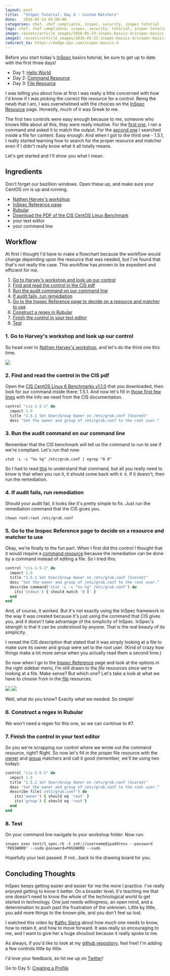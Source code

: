 ```yaml
---
layout: post
title:  "InSpec Tutorial: Day 4 - Custom Matchers"
date:   2016-05-23 05:00:00
categories: chef, chef compliance, inspec, security, inspec tutorial
tags: chef, chef compliance, inspec, security, tutorial, inspec tutorial
image: /assets/article_images/2016-05-23-inspec-basics-4/inspec-basics-4.jpg
image2: /assets/article_images/2016-05-23-inspec-basics-4/inspec-basics-4-mobile.jpg
redirect_to: https://hedge-ops.com/inspec-basics-4
---
```

Before you start today's [InSpec](https://github.com/chef/inspec) basics tutorial, be sure to get up to date with the first three days! 
  
  - Day 1: [Hello World](http://www.anniehedgie.com/inspec-basics-1) 
  - Day 2: [Command Resource](http://www.anniehedgie.com/inspec-basics-2)
  - Day 3: [File Resource](http://www.anniehedgie.com/inspec-basics-3)
  
I was telling you about how at first I was really a little concerned with how I'd know if I was picking the correct file resource for a control. Being the newb that I am, I was overwhelmed with the choices on the [InSpec Resource](https://docs.chef.io/inspec_reference.html) page. Honestly, much of it was Greek to me.
  
The first two controls were easy enough because to me, someone who knows little about all this, they were really intuitive. For the [first one](http://www.anniehedgie.com/inspec-basics-2), I ran a command and asked it to match the output. For the [second one](http://www.anniehedgie.com/inspec-basics-3) I searched inside a file for content. Easy enough. And when I got to the third one - 1.5.1, I really started learning how to search for the proper resource and matcher even if I didn't really know what it all totally means.  

Let's get started and I'll show you what I mean.
  
## Ingredients
Don't forget our bazillion windows. Open these up, and make sure your CentOS vm is up and running.
  
  - [Nathen Harvey's workshop](https://github.com/anniehedgpeth/workshops/tree/7d2bd8d98514a833a4293c0b3ff4b01bc6297b20/InSpec)
  - [InSpec Reference page](https://docs.chef.io/inspec_reference.html)
  - [Rubular](http://rubular.com/)
  - [Download the PDF of the CIS CentOS Linux Benchmark](https://benchmarks.cisecurity.org/tools2/linux/CIS_CentOS_Linux_6_Benchmark_v1.1.0.pdf)
  - your text editor  
  - your command line
  
## Workflow
At first I thought I'd have to make a flowchart because the workflow would change depending upon the resource that was needed, but I've found that that's not really the case. This workflow has proven to be expedient and efficient for me.  

1. [Go to Harvey's workshop and look up our control](#go-to-harveys-workshop-and-look-up-our-control)
2. [Find and read the control in the CIS pdf](#find-and-read-the-control-in-the-cis-pdf)
3. [Run the audit command on our command line](#run-the-audit-command-on-our-command-line) 
4. [If audit fails, run remediation](#if-audit-fails-run-remediation)
5. [Go to the Inspec Reference page to decide on a resource and matcher to use](#go-to-the-inspec-reference-page-to-decide-on-a-resource-and-matcher-to-use)
6. [Construct a regex in Rubular](#construct-a-regex-in-rubular)
7. [Finish the control in your text editor](#finish-the-control-in-your-text-editor)
8. [Test](#test)

### 1. Go to Harvey's workshop and look up our control
So head over to [Nathen Harvey's workshop](https://github.com/anniehedgpeth/workshops/tree/7d2bd8d98514a833a4293c0b3ff4b01bc6297b20/InSpec), and let's do the third one this time.

![](/assets/article_images/2016-05-23-inspec-basics-4/01-Harvey.png)

### 2. Find and read the control in the CIS pdf
Open the [CIS CentOS Linux 6 Benchmarks v1.1.0](https://benchmarks.cisecurity.org/tools2/linux/CIS_CentOS_Linux_6_Benchmark_v1.1.0.pdf) that you downloaded, then look for our command inside there: 1.5.1. And now let's fill in [those first few lines](http://www.anniehedgie.com/inspec-basics-2#find-and-read-the-control-in-the-cis-pdf) with the info we need from the CIS documentation.

```ruby
control "cis-1-5-1" do
  impact 1.0
  title "1.5.1 Set User/Group Owner on /etc/grub.conf (Scored)"
  desc "Set the owner and group of /etc/grub.conf to the root user."
```

### 3. Run the audit command on our command line
Remember that the CIS benchmark will tell us the command to run to see if we're compliant. Let's run that now:

```
stat -L -c "%u %g" /etc/grub.conf | egrep "0 0"
``` 

So I had to read [this](http://superuser.com/questions/508881/what-is-the-difference-between-grep-pgrep-egrep-fgrep) to understand that command, but all you really need to know is that when you run it, it should come back with `0 0`. If it doesn't, then run the remediation. 

### 4. If audit fails, run remediation
Should your audit fail, it looks like it's pretty simple to fix. Just run the remediation command that the CIS gives you.

```
chown root:root /etc/grub.conf
```

### 5. Go to the Inspec Reference page to decide on a resource and matcher to use
Okay, we're finally to the fun part. When I first did this control I thought that it would require a [command resource](http://www.anniehedgie.com/inspec-basics-2) because the remediation can be done by a command instead of editing a file. So I tried this:

```ruby
control "cis-1-5-1" do
  impact 1.0
  title "1.5.1 Set User/Group Owner on /etc/grub.conf (Scored)"
  desc "Set the owner and group of /etc/grub.conf to the root user."
  describe command('stat -L -c "%u %g" /etc/grub.conf') do
    its('stdout') { should match '0 0' }
  end
end
```

And, of course, it worked. But it's not exactly using the InSpec framework in the way it was created because it's just using the command that CIS gives you, and it doesn't take advantage of the simplicity of InSpec. InSpec's strength is that it can be understood by anyone. That is the real beauty of its simplicity.

I reread the CIS description that stated that it was simply looking at a file to make sure its owner and group were set to the root user. (Kind of crazy how things make a lot more sense when you actually read them a second time.)

So now when I go to the [Inspec Reference](https://docs.chef.io/inspec_reference.html) page and look at the options in the right sidebar menu, I'm still drawn to the *file* resources since we're looking at a file. Make sense? But which one? Let's take a look at what we have to choose from in the [*file*](https://docs.chef.io/inspec_reference.html#file) resources.

[![](/assets/article_images/2016-05-23-inspec-basics-4/02-owner.png)](https://docs.chef.io/inspec_reference.html#owner)
[![](/assets/article_images/2016-05-23-inspec-basics-4/03-group.png)](https://docs.chef.io/inspec_reference.html#group)

Well, what do you know? Exactly what we needed. So simple!

### 6. Construct a regex in Rubular
We won't need a regex for this one, so we can continue to #7.

### 7. Finish the control in your text editor
So you we're scrapping our control where we wrote out the command resource, right? Right. So now let's fill in the proper file resource with the [owner](https://docs.chef.io/inspec_reference.html#owner) and [group](https://docs.chef.io/inspec_reference.html#group) matchers and call it good (remember, we'll be using two today):

```ruby
control "cis-1-5-1" do
  impact 1.0
  title "1.5.1 Set User/Group Owner on /etc/grub.conf (Scored)"
  desc "Set the owner and group of /etc/grub.conf to the root user."
  describe file('/etc/grub.conf') do
    its('owner') { should eq 'root' }
    its('group') { should eq 'root'}
  end
end
```

### 8. Test
On your command line navigate to your workshop folder. Now run:

```
inspec exec test/1_spec.rb -t ssh://username@ipaddress --password 'PASSWORD' --sudo-password=PASSWORD --sudo
```

Hopefully your test passed. If not...back to the drawing board for you. 

## Concluding Thoughts
InSpec keeps getting easier and easier for me the more I practice. I've really enjoyed getting to know it better. On a broader level, it's teaching me that one doesn't need to know the whole of the technological world to get started in technology. One just needs willingness, an open mind, and a determination to push past the frustration of the unknown. Little by little, you add more things to the *known* pile, and you don't feel so lost.

I watched this video by [Kathy Sierra](https://www.youtube.com/watch?v=FKTxC9pl-WM) about how much one needs to know, how to retain it, and how to move forward. It was really so encouraging to me, and I want to give her a huge shoutout because it really spoke to me.   

As always, if you'd like to look at my [github repository](https://github.com/anniehedgpeth/inspec-workshop.git), feel free! I'm adding a few controls little by little. 

I'd love your feedback, so hit me up on [Twitter](https://twitter.com/anniehedgie)! 

Go to Day 5: [Creating a Profile](http://www.anniehedgie.com/inspec-basics-5)